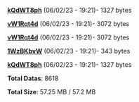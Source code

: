 [**kQdWT8ph**](/data/kQdWT8ph.txt) (06/02/23 - 19:21)- 1327 bytes

[**vW1Rqt4d**](/data/vW1Rqt4d.txt) (06/02/23 - 19:21)- 3072 bytes

[**vW1Rqt4d**](/data/vW1Rqt4d.txt) (06/02/23 - 19:21)- 3072 bytes

[**1WzBKbvW**](/data/1WzBKbvW.txt) (06/02/23 - 19:21)- 343 bytes

[**kQdWT8ph**](/data/kQdWT8ph.txt) (06/02/23 - 19:21)- 1327 bytes

**Total Datas**: 8618

**Total Size**: 57.25 MB / 57.2 MB